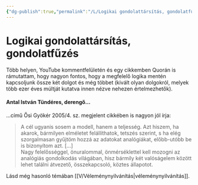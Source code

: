 ```yaml
---
{"dg-publish":true,"permalink":"/L/Logikai gondolattársítás, gondolatfűzés/","title":"Logikai gondolattársítás, gondolatfűzés","created":"2024-05-08T13:53","updated":"2024-05-08T13:53"}
---
```



# Logikai gondolattársítás, gondolatfűzés

Több helyen, YouTube kommentfelületén és egy cikkemben Quorán is rámutattam, hogy nagyon fontos, hogy a megfelelő logika mentén kapcsoljunk össze két dolgot és még többet (kivált olyan dolgokról, melyek több ezer éves múltját kutatva innen nézve nehezen értelmezhetők).  

#### Antal István Tündéres, derengő...

...című Ősi Gyökér 2005/4. sz. megjelent cikkében is nagyon jól írja:  
> A cél ugyanis sosem a modell, hanem a teljesség. Azt hiszem, ha akarok, bármilyen elméletet felállíthatok, tetszés szerint, s ha elég szorgalmasan gyűjtöm hozzá az adatokat analógiákat, előbb-utóbb be is bizonyítom azt. \[...\]  
> Nagy felelősséggel, önuralommal, önmérséklettel kell mozogni az analógiás gondolkodás világában, hisz bármily két valóságelem között lehet találni átvezető, összekapcsoló, köztes állapotot.  

Lásd még hasonló témában [[V/Véleménynyilvánítás\|véleménynyilvánítás]].  